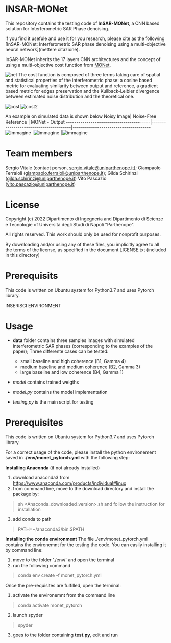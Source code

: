 # INSAR-MONet
This repository contains the testing code of **InSAR-MONet**, a CNN based solution for Interferometric SAR Phase denoising.

if you find it usefule and use it for you research, please cite as the following [InSAR-MONet: Interferometric SAR phase
denoising using a multi-objective neural network](mettere citazione).



InSAR-MONet inherits the 17 layers CNN architectures and the concept of using a multi-objective cost function from [MONet](https://ieeexplore.ieee.org/document/9261137). 

![net](https://user-images.githubusercontent.com/36993034/197556012-74be765f-48e6-44e9-85d6-b706a9928611.png)
The cost function is composed of three terms taking care of spatial and statistical properties of the interferometric phase: a cosine based metric for evaluating similarity between output and reference, a gradient based metric for edges preservation and the Kullback-Leibler divergence between estimated noise distribution and the theoretical one.

![cost](https://user-images.githubusercontent.com/36993034/197556133-3ce13133-b3ec-4913-a8a9-0ead333e6c7e.png)
![cost2](https://user-images.githubusercontent.com/36993034/197556216-307418ae-1cd4-4734-b837-61ed111f93d3.png)

An example on simulated data is shown below
Noisy Image| Noise-Free Reference | MONet - Output 
-----------------------------------------|---------------------------------------|--------------------------------------
![immagine](https://user-images.githubusercontent.com/36993034/197556940-3af2a154-d82d-4df3-b18d-bd37b0258bd7.png) |![immagine](https://user-images.githubusercontent.com/36993034/197557009-a407aea1-8f7c-41a5-834c-87066edace1e.png) |![immagine](https://user-images.githubusercontent.com/36993034/197557074-e7566a82-f0bf-4853-9776-8ef22aa77c82.png)

# Team members
 Sergio Vitale    (contact person, sergio.vitale@uniparthenope.it);
 Giampaolo Ferraioli (giampaolo.ferraioli@uniparthenope.it);
 Gilda  Schirinzi (gilda.schirinzi@uniparthenope.it)
 Vito Pascazio (vito.pascazio@uniparthenope.it)
 
# License
Copyright (c) 2022 Dipartimento di Ingegneria and Dipartimento di Scienze e Tecnologie of Università degli Studi di Napoli "Parthenope".

All rights reserved. This work should only be used for nonprofit purposes.

By downloading and/or using any of these files, you implicitly agree to all the
terms of the license, as specified in the document LICENSE.txt
(included in this directory)

# Prerequisits
This code is written on Ubuntu system for Python3.7 and uses Pytorch library.

INSERISCI ENVIRONMENT


# Usage 
* **data** folder contains three samples images with simulated interferometric SAR phases (corresponding to the examples of the paper);
Three differente cases can be tested:
     * small baseline and high coherence (B1, Gamma 4)
     * medium baseline and medium coherence (B2, Gamma 3)
     * large baseline and low coherence (B4, Gamma 1)

* *model* contains trained weigths
* *model.py* contains the model implementation
* *testing.py* is the main script for testing

# Prerequisites
This code is written on Ubuntu system for Python3.7 and uses Pytorch library.

For a correct usage of the code, please install the python environement saved in **./env/monet_pytorch.yml** with the following step:

**Installing Anaconda** (if not already installed)

1. download anaconda3 from https://www.anaconda.com/products/individual#linux
2. from command line, move to the download directory and install the package by:
> sh <Anaconda_downloaded_version>.sh 
and follow the instruction for installation
3. add conda to path
> PATH=~/anaconda3/bin:$PATH

**Installing the conda environment**
The file ./env/monet_pytorch.yml contains the environemnt for the testing the code. You can easily installing it by command line:

1. move to the folder './env/' and open the terminal
2. run the following command
 > conda env create -f monet_pytorch.yml


Once the pre-requisites are fulfilled, open the terminal:

1. activate the environemnt from the command line

> conda activate monet_pytorch

2. launch spyder

> spyder

3. goes to the folder containing **test.py**, edit and run



